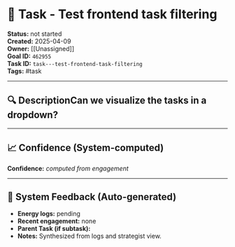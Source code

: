 
# 📝 Task - Test frontend task filtering

**Status:** not started  
**Created:** 2025-04-09  
**Owner:** [[Unassigned]]  
**Goal ID:** `462955`  
**Task ID:** `task---test-frontend-task-filtering`  
**Tags:** #task

---

## 🔍 DescriptionCan we visualize the tasks in a dropdown?

---

## 📈 Confidence (System-computed)
**Confidence:** _computed from engagement_  

---

## 🧠 System Feedback (Auto-generated)
- **Energy logs:** pending  
- **Recent engagement:** none  
- **Parent Task (if subtask):**  
- **Notes:** Synthesized from logs and strategist view.
